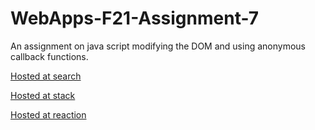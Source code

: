 # WebApps-F21-Assignment-7
An assignment on java script modifying the DOM and using anonymous callback functions.

[Hosted at search](https://44-563-webapps-f21.github.io/webapps-f21-assignment-7-saikumarm007/search.html)

[Hosted at stack](https://44-563-webapps-f21.github.io/webapps-f21-assignment-7-saikumarm007/stack.html)

[Hosted at reaction](https://44-563-webapps-f21.github.io/webapps-f21-assignment-7-saikumarm007/reaction.html)
